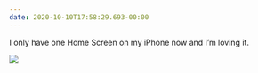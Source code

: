 ```yaml
---
date: 2020-10-10T17:58:29.693-00:00
---
```

I only have one Home Screen on my iPhone now and I’m loving it.

![](https://smithtimmytim.com/images/uploads/2020/1602352706.png)

